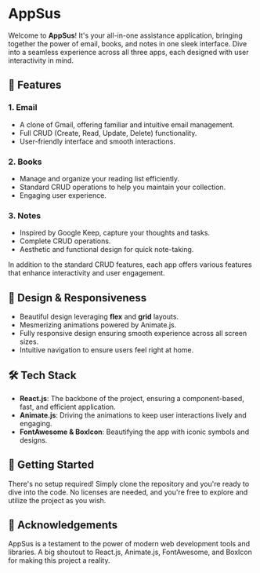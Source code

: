 # AppSus

Welcome to **AppSus**! It's your all-in-one assistance application, bringing together the power of email, books, and notes in one sleek interface. Dive into a seamless experience across all three apps, each designed with user interactivity in mind.

## 🚀 Features

### 1. **Email**

- A clone of Gmail, offering familiar and intuitive email management.
- Full CRUD (Create, Read, Update, Delete) functionality.
- User-friendly interface and smooth interactions.

### 2. **Books**

- Manage and organize your reading list efficiently.
- Standard CRUD operations to help you maintain your collection.
- Engaging user experience.

### 3. **Notes**

- Inspired by Google Keep, capture your thoughts and tasks.
- Complete CRUD operations.
- Aesthetic and functional design for quick note-taking.

In addition to the standard CRUD features, each app offers various features that enhance interactivity and user engagement.

## 🎨 Design & Responsiveness

- Beautiful design leveraging **flex** and **grid** layouts.
- Mesmerizing animations powered by Animate.js.
- Fully responsive design ensuring smooth experience across all screen sizes.
- Intuitive navigation to ensure users feel right at home.

## 🛠 Tech Stack

- **React.js**: The backbone of the project, ensuring a component-based, fast, and efficient application.
- **Animate.js**: Driving the animations to keep user interactions lively and engaging.
- **FontAwesome & BoxIcon**: Beautifying the app with iconic symbols and designs.

## 🔧 Getting Started

There's no setup required! Simply clone the repository and you're ready to dive into the code. No licenses are needed, and you're free to explore and utilize the project as you wish.

## 🙏 Acknowledgements

AppSus is a testament to the power of modern web development tools and libraries. A big shoutout to React.js, Animate.js, FontAwesome, and BoxIcon for making this project a reality.
